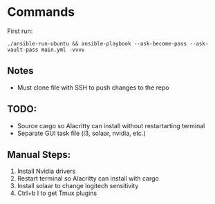 # Commands

First run:
```
./ansible-run-ubuntu && ansible-playbook --ask-become-pass --ask-vault-pass main.yml -vvvv
```

## Notes
- Must clone file with SSH to push changes to the repo

## TODO:
- Source cargo so Alacritty can install without restartarting terminal
- Separate GUI task file (i3, solaar, nvidia, etc.)

## Manual Steps:
1. Install Nvidia drivers
2. Restart terminal so Alacritty can install with cargo
3. Install solaar to change logitech sensitivity
4. Ctrl+b I to get Tmux plugins
